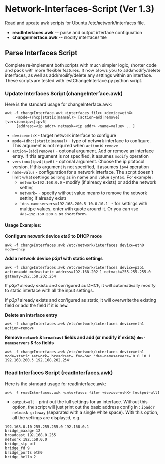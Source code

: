 # Network-Interfaces-Script (Ver 1.3)

Read and update awk scripts for Ubuntu /etc/network/interfaces file.

* **readInterfaces.awk** -- parse and output interface configuration
* **changeInterface.awk** -- modify interfaces file

## Parse Interfaces Script
Complete re-implement both scripts with much simpler logic, shorter code and pack with more flexible features. It now allows you to add/modify/delete interfaces, as well as add/modify/delete any settings within an interface. These scripts are tested with testChangeInterface.py python script.

### Update Interfaces Script (changeInterface.awk)
Here is the standard usage for changeInterface.awk:

```
awk -f changeInterface.awk <interfaces file> <device=ethX> 
     <mode=(dhcp|static|manual)> [action=add|remove] [version=ipv4|ipv6] 
     [address=<ip addr> netmask=<ip addr> <name=value> ...]
```

* `device=ethX` - target network interface to configure
* `mode=(dhcp|static|manual)` - type of network interface to configure. This argument is not required when `action` is `remove`
* `action=(add|remove)` - optional argument. Add or remove an interface entry. If this argument is not specified, it assumes `modify` operation
* `version=(ipv4|ipv6)` - optional argument. Choose the ip protocol version. If this argument is not specified, it assumes `ipv4` operation
* `name=value` - configuration for a network interface. The script doesn't limit what settings as long as in name and value syntax. For example:
   * `network=192.168.0.0` - modify (if already exists) or add the network setting
   * `network=` - specify without value means to remove the network setting if already exists
   * `'dns-nameservers=192.168.200.5 10.0.10.1'` - for settings with multiple values, enter with quote around it. Or you can use `dns=192.168.200.5` as short form.

#### Usage Examples:
**Configure network device _eth0_ to DHCP mode**
```
awk -f changeInterfaces.awk /etc/network/interfaces device=eth0 mode=dhcp
```
**Add a network device _p3p1_ with static settings**
```
awk -f changeInterfaces.awk /etc/network/interfaces device=p3p1 action=add mode=static address=192.168.202.1 netmask=255.255.255.0 gateway=192.168.202.254
```
If _p3p1_ already exists and configured as DHCP, it will automatically modify to static interface with all the input settings.

If _p3p1_ already exists and configured as static, it will overwrite the existing field or add the field if it is new.

**Delete an interface entry**
```
awk -f changeInterfaces.awk /etc/network/interfaces device=eth1 action=remove 
```

**Remove `network` & `broadcast` fields and add (or modify if exists) `dns-nameservers` & `foo` fields**
```
awk -f changeInterfaces.awk /etc/network/interfaces device=eth1 mode=static network= broadcast= foo=bar 'dns-nameservers=10.0.10.1 192.168.200.5 192.168.202.254'
```
### Read Interfaces Script (readInterfaces.awk)
Here is the standard usage for readInterface.awk:

```
awk -f readInterfaces.awk <interfaces file> <device=ethX> [output=all]
```
* `output=all` - print out the full settings for an interface. Without this option, the script will just print out the basic address config in : `ipaddr netmask gateway` (separated with a single white space). With this option, all the settings are displayed, e.g.
```
192.168.0.10 255.255.255.0 192.168.0.1
bridge_maxage 12
broadcast 192.168.0.255
network 192.168.0.0
bridge_stp off
bridge_fd 9
bridge_ports eth0
bridge_hello 2
```
 

